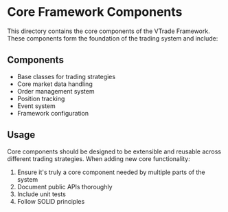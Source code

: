 # Core Framework Components

This directory contains the core components of the VTrade Framework. These components form the foundation of the trading system and include:

## Components
- Base classes for trading strategies
- Core market data handling
- Order management system
- Position tracking
- Event system
- Framework configuration

## Usage
Core components should be designed to be extensible and reusable across different trading strategies. When adding new core functionality:
1. Ensure it's truly a core component needed by multiple parts of the system
2. Document public APIs thoroughly
3. Include unit tests
4. Follow SOLID principles 